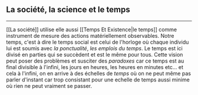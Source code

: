 


## La société, la science et le temps

---

[[La société]] utilise elle aussi [[Temps Et Existence|le temps]] comme instrument de mesure des actions matériellement observables. Notre temps, c'est à dire le temps social est celui de l'horloge où chaque individu lui est soumis avec *la ponctualité*, *les emplois du temps*. Le temps est ici divisé en parties qui se succèdent et est le même pour tous. Cette vision peut poser des problèmes et susciter des *paradoxes* car ce temps est au final divisible à l'infini, les jours en heures, les heures en minutes etc... et cela à l'infini, on en arrive à des échelles de *temps* où on ne peut même pas parler d'instant car trop consistant pour une echelle de temps aussi minime où rien ne peut vraiment se passer. 